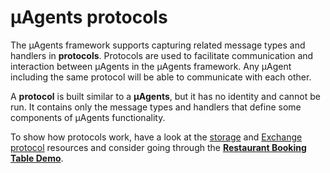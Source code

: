 # μAgents protocols

The μAgents framework supports capturing related message types and handlers in **protocols**. Protocols are used to facilitate communication and interaction between μAgents in the μAgents framework. Any μAgent including the same protocol will be able to communicate with each other.

A **protocol** is built similar to a **μAgents**, but it has no identity and cannot be run. It contains only the message types and handlers that define some components of μAgents functionality.

To show how protocols work, have a look at the [storage](storage.md) and [Exchange protocol](exchange-protocol.md) resources and consider going through the **[Restaurant Booking Table Demo](booking-table-demo.md)**.
